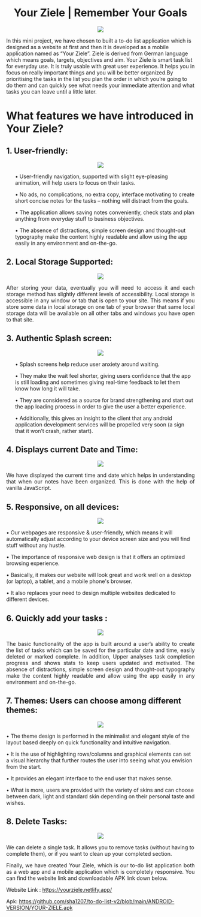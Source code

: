 <h1 align="center">Your Ziele | Remember Your Goals</h1>

<p align="center"> <img src=https://user-images.githubusercontent.com/83126866/123592962-93275380-d80b-11eb-8b5e-5149a773fc64.png> </p>


In this mini project, we have chosen to built a to-do list application which is designed as a website at first and then it is developed as a mobile application named as “Your Ziele”. Ziele is derived from German language which means goals, targets, objectives and aim. Your Ziele is smart task list for everyday use. It is truly usable with great user experience. It helps you in focus on really important things and you will be better organized.By prioritising the tasks in the list you plan the order in which you’re going to do them and can quickly see what needs your immediate attention and what tasks you can leave until a little later.

<h1 align="left">What features we have introduced in Your Ziele?</h1>

<h2 align="left">1.	User-friendly:</h2>
<p align="center"> <img src="https://user-images.githubusercontent.com/83126866/123594072-de8e3180-d80c-11eb-8652-e543ab6257a5.png"> </p>
<ol>
  
•	User-friendly navigation, supported with slight eye-pleasing animation, will help users to focus on their tasks.  
  
•	No ads, no complications, no extra copy, interface motivating to create short concise notes for the tasks – nothing will distract from the goals.
  
•	The application allows saving notes conveniently, check stats and plan anything from everyday stuff to business objectives.
  
•	The absence of distractions, simple screen design and thought-out typography make the content highly readable and allow using the app easily in any environment and on-the-go.
  
  </ol>

<h2 align="left">2.	Local Storage Supported:</h2>
<p align="center"> <img src="https://user-images.githubusercontent.com/83126866/123594606-8c99db80-d80d-11eb-8ffe-fd0a5519739a.png"> </p>
 
<p align="justify">After storing your data, eventually you will need to access it and each storage method has slightly different levels of accessibility. Local storage is accessible in any window or tab that is open to your site. This means if you store some data in local storage on one tab of your browser that same local storage data will be available on all other tabs and windows you have open to that site.</p>

<h2 align="left">3.	Authentic Splash screen:</h2>
<p align="center"> <img src="https://user-images.githubusercontent.com/83126866/123594072-de8e3180-d80c-11eb-8652-e543ab6257a5.png"> </p>

<ol>
  
•	Splash screens help reduce user anxiety around waiting. 
  
•	They make the wait feel shorter, giving users confidence that the app is still loading and sometimes giving real-time feedback to let them know how long it will take.
  
•	They are considered as a source for brand strengthening and start out the app loading process  in order to give the user a better experience.
  
•	Additionally, this gives an insight to the client that any android application development services will be propelled very soon (a sign that it won’t crash, rather start).
  
 </ol>


<h2 align="left">4.	Displays current Date and Time:</h2>
<p align="center"> <img src="https://user-images.githubusercontent.com/83126866/123594072-de8e3180-d80c-11eb-8652-e543ab6257a5.png"> </p>

<p align="justify">We have displayed the current time and date which helps in understanding that when our notes have been organized. This is done with the help of vanilla JavaScript.</p>
 
<h2 align="left">5.	Responsive, on all devices:</h2>
 
 <p align="center"> <img src="https://user-images.githubusercontent.com/83126866/123594072-de8e3180-d80c-11eb-8652-e543ab6257a5.png"> </p>
 
•	Our webpages are responsive & user-friendly, which means it will automatically adjust according to your device screen size and you will find stuff without any hustle. 

•	The importance of responsive web design is that it offers an optimized browsing experience.  

•	Basically, it makes our website will look great and work well on a desktop (or laptop), a tablet, and a mobile phone's browser.

•	It also replaces your need to design multiple websites dedicated to different devices.

<h2 align="left">6.	Quickly add your tasks :</h2>
<p align="center"> <img src="https://user-images.githubusercontent.com/83126866/123594072-de8e3180-d80c-11eb-8652-e543ab6257a5.png"> </p>
        
<p align="justify"> The basic functionality of the app is built around a user’s ability to create the list of tasks which can be saved for the particular date and time, easily deleted or marked complete. In addition, Upper analyses task completion progress and shows stats to keep users updated and motivated. The absence of distractions, simple screen design and thought-out typography make the content highly readable and allow using the app easily in any environment and on-the-go. </p>

            

<h2 align="left">7.	Themes: Users can choose among different themes:</h2>

<p align="center"> <img src="https://user-images.githubusercontent.com/83126866/123594072-de8e3180-d80c-11eb-8652-e543ab6257a5.png"> </p>

•	The theme design is performed in the minimalist and elegant style of the layout based deeply on quick functionality and intuitive navigation. 

•	It is the use of highlighting rows/columns and graphical elements can set a visual hierarchy that further routes the user into seeing what you envision from the start.

•	 It provides an elegant interface to the end user that makes sense.

•	What is more, users are provided with the variety of skins and can choose between dark, light and standard skin depending on their personal taste and wishes. 
                

<h2 align="left">8.	Delete Tasks:</h2>

<p align="center"> <img src="https://user-images.githubusercontent.com/83126866/123594072-de8e3180-d80c-11eb-8652-e543ab6257a5.png"> </p>

We can delete a single task. It allows you to remove tasks (without having to complete them), or if you want to clean up your completed section.

<p align="justify">Finally, we have created Your Ziele, which is our to-do list application both as a web app and a mobile application which is completely responsive. You can find the website link and downloadable APK link down below.</p>


Website Link : https://yourziele.netlify.app/

Apk: https://github.com/sha1207/to-do-list-v2/blob/main/ANDROID-VERSION/YOUR-ZIELE.apk

